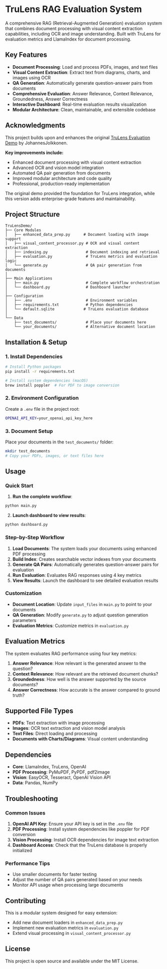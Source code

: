 # TruLens RAG Evaluation System

A comprehensive RAG (Retrieval-Augmented Generation) evaluation system that combines document processing with visual content extraction capabilities, including OCR and image understanding. Built with TruLens for evaluation metrics and LlamaIndex for document processing.

## Key Features

- **Document Processing**: Load and process PDFs, images, and text files
- **Visual Content Extraction**: Extract text from diagrams, charts, and images using OCR
- **QA Generation**: Automatically generate question-answer pairs from documents
- **Comprehensive Evaluation**: Answer Relevance, Context Relevance, Groundedness, Answer Correctness
- **Interactive Dashboard**: Real-time evaluation results visualization
- **Modular Architecture**: Clean, maintainable, and extensible codebase

## Acknowledgments

This project builds upon and enhances the original [TruLens Evaluation Demo](https://github.com/JohannesJolkkonen/funktio-ai-samples/tree/main/trulens-eval-demo) by JohannesJolkkonen. 

**Key improvements include:**
- Enhanced document processing with visual content extraction
- Advanced OCR and vision model integration
- Automated QA pair generation from documents
- Improved modular architecture and code quality
- Professional, production-ready implementation

The original demo provided the foundation for TruLens integration, while this version adds enterprise-grade features and maintainability.

## Project Structure

```
TruLensDemo/
├── Core Modules
│   ├── enhanced_data_prep.py      # Document loading with image support
│   ├── visual_content_processor.py # OCR and visual content extraction
│   ├── indexing.py                 # Document indexing and retrieval
│   ├── evaluation.py               # TruLens metrics and evaluation logic
│   └── generate.py                 # QA pair generation from documents
│
├── Main Applications
│   ├── main.py                     # Complete workflow orchestration
│   └── dashboard.py                # Dashboard launcher
│
├── Configuration
│   ├── .env                        # Environment variables
│   ├── requirements.txt            # Python dependencies
│   └── default.sqlite             # TruLens evaluation database
│
└── Data
    ├── test_documents/             # Place your documents here
    └── your_documents/             # Alternative document location
```

## Installation & Setup

### 1. Install Dependencies

```bash
# Install Python packages
pip install -r requirements.txt

# Install system dependencies (macOS)
brew install poppler  # For PDF to image conversion
```

### 2. Environment Configuration

Create a `.env` file in the project root:
```bash
OPENAI_API_KEY=your_openai_api_key_here
```

### 3. Document Setup

Place your documents in the `test_documents/` folder:
```bash
mkdir test_documents
# Copy your PDFs, images, or text files here
```

## Usage

### Quick Start

1. **Run the complete workflow**:
```bash
python main.py
```

2. **Launch dashboard to view results**:
```bash
python dashboard.py
```

### Step-by-Step Workflow

1. **Load Documents**: The system loads your documents using enhanced PDF processing
2. **Build Index**: Creates searchable vector indexes from your documents
3. **Generate QA Pairs**: Automatically generates question-answer pairs for evaluation
4. **Run Evaluation**: Evaluates RAG responses using 4 key metrics
5. **View Results**: Launch the dashboard to see detailed evaluation results

### Customization

- **Document Location**: Update `input_files` in `main.py` to point to your documents
- **QA Generation**: Modify `generate.py` to adjust question generation parameters
- **Evaluation Metrics**: Customize metrics in `evaluation.py`

## Evaluation Metrics

The system evaluates RAG performance using four key metrics:

1. **Answer Relevance**: How relevant is the generated answer to the question?
2. **Context Relevance**: How relevant are the retrieved document chunks?
3. **Groundedness**: How well is the answer supported by the source documents?
4. **Answer Correctness**: How accurate is the answer compared to ground truth?

## Supported File Types

- **PDFs**: Text extraction with image processing
- **Images**: OCR text extraction and vision model analysis
- **Text Files**: Direct loading and processing
- **Documents with Charts/Diagrams**: Visual content understanding

## Dependencies

- **Core**: LlamaIndex, TruLens, OpenAI
- **PDF Processing**: PyMuPDF, PyPDF, pdf2image
- **Vision**: EasyOCR, Tesseract, OpenAI Vision API
- **Data**: Pandas, NumPy

## Troubleshooting

### Common Issues

1. **OpenAI API Key**: Ensure your API key is set in the `.env` file
2. **PDF Processing**: Install system dependencies like poppler for PDF conversion
3. **Vision Processing**: Install OCR dependencies for image text extraction
4. **Dashboard Access**: Check that the TruLens database is properly initialized

### Performance Tips

- Use smaller documents for faster testing
- Adjust the number of QA pairs generated based on your needs
- Monitor API usage when processing large documents

## Contributing

This is a modular system designed for easy extension:

- Add new document loaders in `enhanced_data_prep.py`
- Implement new evaluation metrics in `evaluation.py`
- Extend visual processing in `visual_content_processor.py`

## License

This project is open source and available under the MIT License. 